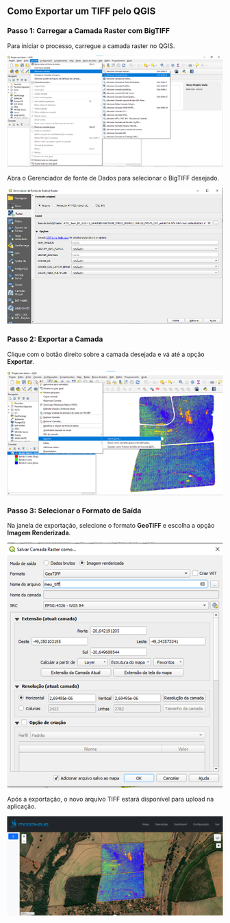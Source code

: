 ## Como Exportar um TIFF pelo QGIS

### Passo 1: Carregar a Camada Raster com BigTIFF

Para iniciar o processo, carregue a camada raster no QGIS.

![Inserindo camada raster](/documentation/images/bigtiff-para-tiff/image.png)

Abra o Gerenciador de fonte de Dados para selecionar o BigTIFF desejado.

![Gerenciador de formato de dados](/documentation/images/bigtiff-para-tiff/image-1.png)

### Passo 2: Exportar a Camada

Clique com o botão direito sobre a camada desejada e vá até a opção **Exportar**.

![Exportar camada](/documentation/images/bigtiff-para-tiff/image-2.png)

### Passo 3: Selecionar o Formato de Saída

Na janela de exportação, selecione o formato **GeoTIFF** e escolha a opção **Imagem Renderizada**.

![Selecionando GeoTIFF](/documentation/images/bigtiff-para-tiff/image-3.png)

Após a exportação, o novo arquivo TIFF estará disponível para upload na aplicação.

![TIFF sendo carregado na aplicação](/documentation/images/bigtiff-para-tiff/image-4.png)
